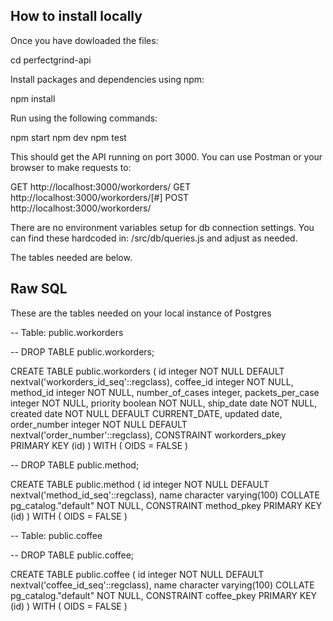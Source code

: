 ## How to install locally

Once you have dowloaded the files:

cd perfectgrind-api

Install packages and dependencies using npm:

npm install

Run using the following commands:

npm start
npm dev
npm test

This should get the API running on port 3000.  You can use Postman or your browser to make requests to:

GET http://localhost:3000/workorders/
GET http://localhost:3000/workorders/[#]
POST http://localhost:3000/workorders/

There are no environment variables setup for db connection settings. You can find these hardcoded in:
/src/db/queries.js and adjust as needed.

The tables needed are below.

## Raw SQL

These are the tables needed on your local instance of Postgres

-- Table: public.workorders

-- DROP TABLE public.workorders;

CREATE TABLE public.workorders
(
    id integer NOT NULL DEFAULT nextval('workorders_id_seq'::regclass),
    coffee_id integer NOT NULL,
    method_id integer NOT NULL,
    number_of_cases integer,
    packets_per_case integer NOT NULL,
    priority boolean NOT NULL,
    ship_date date NOT NULL,
    created date NOT NULL DEFAULT CURRENT_DATE,
    updated date,
    order_number integer NOT NULL DEFAULT nextval('order_number'::regclass),
    CONSTRAINT workorders_pkey PRIMARY KEY (id)
)
WITH (
    OIDS = FALSE
)


-- DROP TABLE public.method;

CREATE TABLE public.method
(
    id integer NOT NULL DEFAULT nextval('method_id_seq'::regclass),
    name character varying(100) COLLATE pg_catalog."default" NOT NULL,
    CONSTRAINT method_pkey PRIMARY KEY (id)
)
WITH (
    OIDS = FALSE
)


-- Table: public.coffee

-- DROP TABLE public.coffee;

CREATE TABLE public.coffee
(
    id integer NOT NULL DEFAULT nextval('coffee_id_seq'::regclass),
    name character varying(100) COLLATE pg_catalog."default" NOT NULL,
    CONSTRAINT coffee_pkey PRIMARY KEY (id)
)
WITH (
    OIDS = FALSE
)
